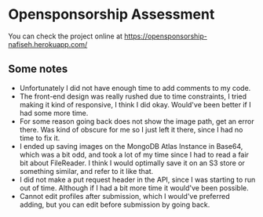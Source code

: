 # Opensponsorship Assessment

You can check the project online at https://opensponsorship-nafiseh.herokuapp.com/

## Some notes

- Unfortunately I did not have enough time to add comments to my code.
- The front-end design was really rushed due to time constraints, I tried making it kind of responsive, I think I did okay. Would've been better if I had some more time.
- For some reason going back does not show the image path, get an error there. Was kind of obscure for me so I just left it there, since I had no time to fix it.
- I ended up saving images on the MongoDB Atlas Instance in Base64, which was a bit odd, and took a lot of my time since I had to read a fair bit about FileReader. I think I would optimally save it on an S3 store or something similar, and refer to it like that.
- I did not make a put request header in the API, since I was starting to run out of time. Although if I had a bit more time it would've been possible.
- Cannot edit profiles after submission, which I would've preferred adding, but you can edit before submission by going back.
